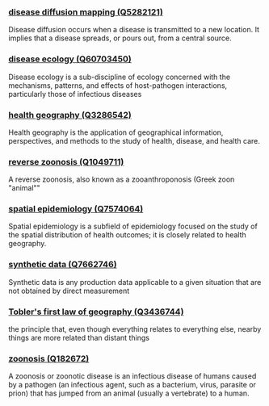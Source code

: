 ### [disease diffusion mapping (Q5282121)](https://www.wikidata.org/wiki/Q5282121)
Disease diffusion occurs when a disease is transmitted to a new location. It implies that a disease spreads, or pours out, from a central source.

### [disease ecology (Q60703450)](https://www.wikidata.org/wiki/Q60703450)
Disease ecology is a sub-discipline of ecology concerned with the mechanisms, patterns, and effects of host-pathogen interactions, particularly those of infectious diseases

### [health geography (Q3286542)](https://www.wikidata.org/wiki/Q3286542)
Health geography is the application of geographical information, perspectives, and methods to the study of health, disease, and health care.

### [reverse zoonosis (Q1049711)](https://www.wikidata.org/wiki/Q1049711)
A reverse zoonosis, also known as a zooanthroponosis (Greek zoon &quot;animal&quot;&quot;

### [spatial epidemiology (Q7574064)](https://www.wikidata.org/wiki/Q7574064)
Spatial epidemiology is a subfield of epidemiology focused on the study of the spatial distribution of health outcomes; it is closely related to health geography.

### [synthetic data (Q7662746)](https://www.wikidata.org/wiki/Q7662746)
Synthetic data is any production data applicable to a given situation that are not obtained by direct measurement

### [Tobler's first law of geography (Q3436744)](https://www.wikidata.org/wiki/Q3436744)
the principle that, even though everything relates to everything else, nearby things are more related than distant things

### [zoonosis (Q182672)](https://www.wikidata.org/wiki/Q182672)
A zoonosis or zoonotic disease is an infectious disease of humans caused by a pathogen (an infectious agent, such as a bacterium, virus, parasite or prion) that has jumped from an animal (usually a vertebrate) to a human.

